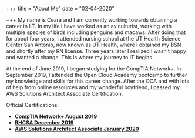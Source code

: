 +++
title = "About Me"
date = "02-04-2020"

+++
My name is Ceara and I am currently working towards obtaining a career in I.T. In my life I have worked as an aviculturist, working with multiple species of birds including penguins and macaws. After doing that for about four years, I attended nursing school at the UT Health Science Center San Antonio, now known as UT Health, where I obtained my BSN and shortly after my RN license. Three years later I realized I wasn’t happy and wanted a change. This is where my journey to IT begins.

At the end of June 2019, I began studying for the CompTIA Network+. In September 2019, I attended the Open Cloud Academy bootcamp to further my knowledge and skills for this career change. After the OCA and with lots of help from online resources and my wonderful boyfriend, I passed my AWS Solutions Architect Associate Certification.


Official Certifications:
* [**CompTIA Network+ August 2019**](https://www.youracclaim.com/badges/68a9c661-77fd-4c07-a810-c7cf5e572a96/public_url)
* [**RHCSA December 2019**](https://www.redhat.com/rhtapps/services/certifications/badge/verify/REPPIV6UGTUB2MZI5YZRWFWZNUAEQU3CUPSQX2KSDXT6RW46LQ3T7ULZ55KZZ56SKO7EQ3ETTLYZQ4U5NQYTCNA62RUWOCM34WWBUYQ=)
* [**AWS Solutions Architect Associate January 2020**](https://www.certmetrics.com/amazon/public/badge.aspx?i=1&t=c&d=2020-01-24&ci=AWS01250289)












